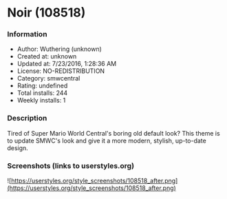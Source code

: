 # Noir (108518)

### Information
- Author: Wuthering (unknown)
- Created at: unknown
- Updated at: 7/23/2016, 1:28:36 AM
- License: NO-REDISTRIBUTION
- Category: smwcentral
- Rating: undefined
- Total installs: 244
- Weekly installs: 1


### Description
Tired of Super Mario World Central's boring old default look? This theme is to update SMWC's look and give it a more modern, stylish, up-to-date design.


### Screenshots (links to userstyles.org)
![https://userstyles.org/style_screenshots/108518_after.png](https://userstyles.org/style_screenshots/108518_after.png)


